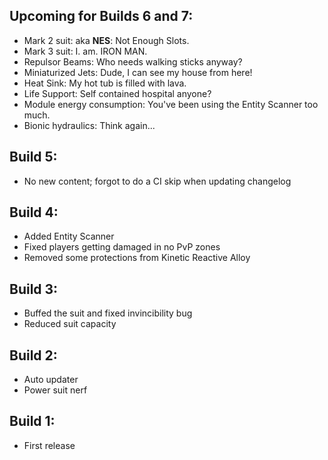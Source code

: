 ## Upcoming for Builds 6 and 7:
- Mark 2 suit: aka **NES**: Not Enough Slots.
- Mark 3 suit: I. am. IRON MAN.
- Repulsor Beams: Who needs walking sticks anyway?
- Miniaturized Jets: Dude, I can see my house from here!
- Heat Sink: My hot tub is filled with lava.
- Life Support: Self contained hospital anyone?
- Module energy consumption: You've been using the Entity Scanner too much.
- Bionic hydraulics: Think again...

## Build 5:
- No new content; forgot to do a CI skip when updating changelog

## Build 4:
- Added Entity Scanner
- Fixed players getting damaged in no PvP zones
- Removed some protections from Kinetic Reactive Alloy

## Build 3:
- Buffed the suit and fixed invincibility bug
- Reduced suit capacity

## Build 2:
- Auto updater
- Power suit nerf

## Build 1:
- First release